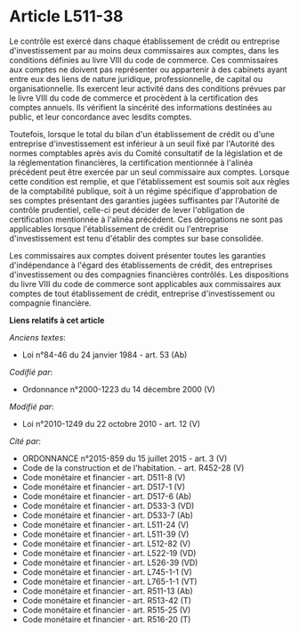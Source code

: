 # Article L511-38

Le contrôle est exercé dans chaque établissement de crédit ou entreprise d'investissement par au moins deux commissaires aux
comptes, dans les conditions définies au livre VIII du code de commerce. Ces commissaires aux comptes ne doivent pas
représenter ou appartenir à des cabinets ayant entre eux des liens de nature juridique, professionnelle, de capital ou
organisationnelle. Ils exercent leur activité dans des conditions prévues par le livre VIII du code de commerce et procèdent
à la certification des comptes annuels. Ils vérifient la sincérité des informations destinées au public, et leur concordance
avec lesdits comptes.

Toutefois, lorsque le total du bilan d'un établissement de crédit ou d'une entreprise d'investissement est inférieur à un
seuil fixé par l'Autorité des normes comptables après avis du Comité consultatif de la législation et de la réglementation
financières, la certification mentionnée à l'alinéa précédent peut être exercée par un seul commissaire aux comptes. Lorsque
cette condition est remplie, et que l'établissement est soumis soit aux règles de la comptabilité publique, soit à un régime
spécifique d'approbation de ses comptes présentant des garanties jugées suffisantes par l'Autorité de contrôle prudentiel,
celle-ci peut décider de lever l'obligation de certification mentionnée à l'alinéa précédent. Ces dérogations ne sont pas
applicables lorsque l'établissement de crédit ou l'entreprise d'investissement est tenu d'établir des comptes sur base
consolidée.

Les commissaires aux comptes doivent présenter toutes les garanties d'indépendance à l'égard des établissements de crédit,
des entreprises d'investissement ou des compagnies financières contrôlés. Les dispositions du livre VIII du code de commerce
sont applicables aux commissaires aux comptes de tout établissement de crédit, entreprise d'investissement ou compagnie
financière.

**Liens relatifs à cet article**

_Anciens textes_:

  - Loi n°84-46 du 24 janvier 1984 - art. 53 (Ab)

_Codifié par_:

  - Ordonnance n°2000-1223 du 14 décembre 2000 (V)

_Modifié par_:

  - Loi n°2010-1249 du 22 octobre 2010 - art. 12 (V)

_Cité par_:

  - ORDONNANCE n°2015-859 du 15 juillet 2015 - art. 3 (V)
  - Code de la construction et de l'habitation. - art. R452-28 (V)
  - Code monétaire et financier - art. D511-8 (V)
  - Code monétaire et financier - art. D517-1 (V)
  - Code monétaire et financier - art. D517-6 (Ab)
  - Code monétaire et financier - art. D533-3 (VD)
  - Code monétaire et financier - art. D533-7 (Ab)
  - Code monétaire et financier - art. L511-24 (V)
  - Code monétaire et financier - art. L511-39 (V)
  - Code monétaire et financier - art. L512-82 (V)
  - Code monétaire et financier - art. L522-19 (VD)
  - Code monétaire et financier - art. L526-39 (VD)
  - Code monétaire et financier - art. L745-1-1 (V)
  - Code monétaire et financier - art. L765-1-1 (VT)
  - Code monétaire et financier - art. R511-13 (Ab)
  - Code monétaire et financier - art. R513-42 (T)
  - Code monétaire et financier - art. R515-25 (V)
  - Code monétaire et financier - art. R516-20 (T)
